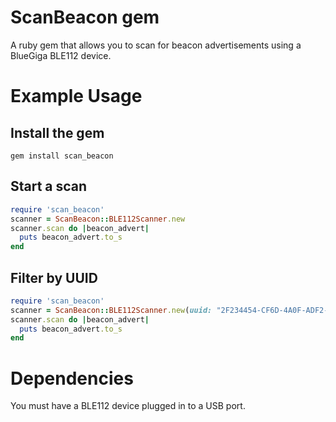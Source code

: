 # ScanBeacon gem

A ruby gem that allows you to scan for beacon advertisements using a BlueGiga BLE112 device.

# Example Usage

## Install the gem
```
gem install scan_beacon
```

## Start a scan
``` ruby
require 'scan_beacon'
scanner = ScanBeacon::BLE112Scanner.new
scanner.scan do |beacon_advert|
  puts beacon_advert.to_s
end
```

## Filter by UUID
``` ruby
require 'scan_beacon'
scanner = ScanBeacon::BLE112Scanner.new(uuid: "2F234454-CF6D-4A0F-ADF2-F4911BA9FFA6")
scanner.scan do |beacon_advert|
  puts beacon_advert.to_s
end
```

# Dependencies
You must have a BLE112 device plugged in to a USB port.

